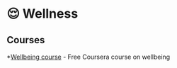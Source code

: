 # 😌 Wellness

## Courses

*[Wellbeing course](https://www.coursera.org/learn/the-science-of-well-being?utm_source=gg&utm_medium=sem&utm_content=09-ScienceofWellBeing-ROW&campaignid=9722859275&adgroupid=96434822781&device=c&keyword=science%20of%20well%20being&matchtype=b&network=g&devicemodel=&adpostion=&creativeid=428916120685&hide_mobile_promo&gclid=Cj0KCQjwxNT8BRD9ARIsAJ8S5xZFNcbGXO-dUAlBGdmAfBLLaual55o9bVYv2AaykFni43sGsUh25rMaAi8zEALw_wcB) - Free Coursera course on wellbeing